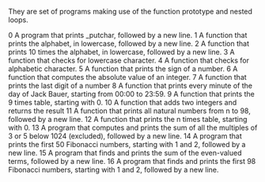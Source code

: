 They are set of programs making use of the function prototype
and nested loops.

0  A program that prints _putchar, followed by a new line.
1  A function that prints the alphabet, in lowercase, followed by a new line.
2  A function that prints 10 times the alphabet, in lowercase, followed by a new line.
3  A function that checks for lowercase character.
4  A function that checks for alphabetic character.
5  A function that prints the sign of a number.
6  A function that computes the absolute value of an integer.
7  A function that prints the last digit of a number
8  A function that prints every minute of the day of Jack Bauer, starting from 00:00 to 23:59.
9  A function that prints the 9 times table, starting with 0.
10 A function that adds two integers and returns the result
11 A function that prints all natural numbers from n to 98, followed by a new line.
12 A function that prints the n times table, starting with 0.
13 A program that computes and prints the sum of all the multiples of 3 or 5 below 1024 
   (excluded), followed by a new line.
14 A program that prints the first 50 Fibonacci numbers, starting with 1 and 2, followed by a new line.
15 A program that finds and prints the sum of the even-valued terms, followed by a new line.
16 A program that finds and prints the first 98 Fibonacci numbers, starting with 1 and 2, followed by a new line.
